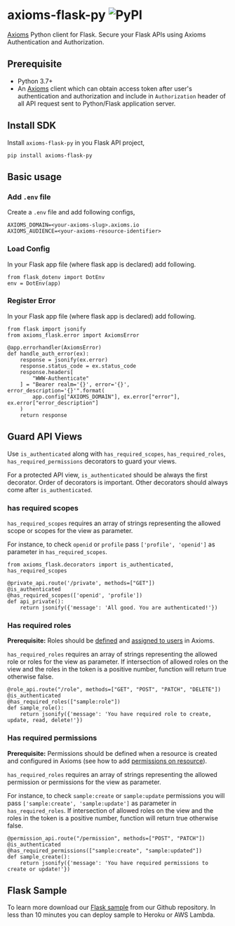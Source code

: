# axioms-flask-py ![PyPI](https://img.shields.io/pypi/v/axioms-flask-py)
[Axioms](https://axioms.io) Python client for Flask. Secure your Flask APIs using Axioms Authentication and Authorization.

## Prerequisite

* Python 3.7+
* An [Axioms](https://axioms.io) client which can obtain access token after user's authentication and authorization and include in `Authorization` header of all API request sent to Python/Flask application server.

## Install SDK
Install `axioms-flask-py` in you Flask API project,

```
pip install axioms-flask-py
```

## Basic usage

### Add `.env` file
Create a `.env` file and add following configs,

```
AXIOMS_DOMAIN=<your-axioms-slug>.axioms.io
AXIOMS_AUDIENCE=<your-axioms-resource-identifier>
```

### Load Config
In your Flask app file (where flask app is declared) add following.

```
from flask_dotenv import DotEnv
env = DotEnv(app)
```

### Register Error
In your Flask app file (where flask app is declared) add following.

```
from flask import jsonify
from axioms_flask.error import AxiomsError

@app.errorhandler(AxiomsError)
def handle_auth_error(ex):
    response = jsonify(ex.error)
    response.status_code = ex.status_code
    response.headers[
        "WWW-Authenticate"
    ] = "Bearer realm='{}', error='{}', error_description='{}'".format(
        app.config["AXIOMS_DOMAIN"], ex.error["error"], ex.error["error_description"]
    )
    return response
```

## Guard API Views
Use `is_authenticated` along with `has_required_scopes`, `has_required_roles`, `has_required_permissions` decorators to guard your views. 

For a protected API view, `is_authenticated` should be always the 
first decorator. Order of decorators is important. Other decorators should
always come after `is_authenticated`.

### has required scopes
`has_required_scopes` requires an array of strings representing the allowed scope or scopes for the view as parameter.

For instance, to check `openid` or `profile` pass `['profile', 'openid']` as parameter in `has_required_scopes`.


```
from axioms_flask.decorators import is_authenticated, has_required_scopes

@private_api.route('/private', methods=["GET"])
@is_authenticated
@has_required_scopes(['openid', 'profile'])
def api_private():
    return jsonify({'message': 'All good. You are authenticated!'})
```

### Has required roles
**Prerequisite:** Roles should be [defined](https://developer.axioms.io/docs/getting-started/role/index) and [assigned to users](https://developer.axioms.io/docs/getting-started/user/index#edit-user-roles) in Axioms.

`has_required_roles` requires an array of strings representing the allowed role or roles for the view as parameter. If intersection of allowed roles on the view and the roles in the token is a positive number, function will return true otherwise false.

```
@role_api.route("/role", methods=["GET", "POST", "PATCH", "DELETE"])
@is_authenticated
@has_required_roles(["sample:role"])
def sample_role():
    return jsonify({'message': 'You have required role to create, update, read, delete!'})
```

### Has required permissions
**Prerequisite:** Permissions should be defined when a resource is created and configured in Axioms (see how to add [permissions on resource](https://developer.axioms.io/docs/getting-started/resource/configure/permissions/)).

`has_required_roles` requires an array of strings representing the allowed permission or permissions for the view as parameter.

For instance, to check `sample:create` or `sample:update` permissions you will pass `['sample:create', 'sample:update']` as parameter in `has_required_roles`. If intersection of allowed roles on the view and the roles in the token is a positive number, function will return true otherwise false.

```
@permission_api.route("/permission", methods=["POST", "PATCH"])
@is_authenticated
@has_required_permissions(["sample:create", "sample:updated"])
def sample_create():
    return jsonify({'message': 'You have required permissions to create or update!'})
```

## Flask Sample 
To learn more download our [Flask sample](https://github.com/axioms-io/sample-python-flask) from our Github repository. In less than 10 minutes you can deploy sample to Heroku or AWS Lambda.